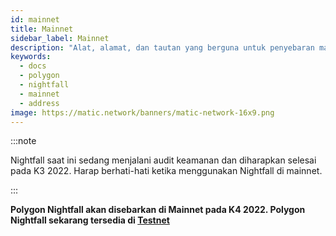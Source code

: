 ```yaml
---
id: mainnet
title: Mainnet
sidebar_label: Mainnet
description: "Alat, alamat, dan tautan yang berguna untuk penyebaran mainnet."
keywords:
  - docs
  - polygon
  - nightfall
  - mainnet
  - address
image: https://matic.network/banners/matic-network-16x9.png
---
```


:::note

Nightfall saat ini sedang menjalani audit keamanan dan diharapkan selesai pada K3 2022. Harap berhati-hati ketika menggunakan Nightfall di mainnet.

:::


**Polygon Nightfall akan disebarkan di Mainnet pada K4 2022. Polygon Nightfall sekarang tersedia di [Testnet](./testnet)**

